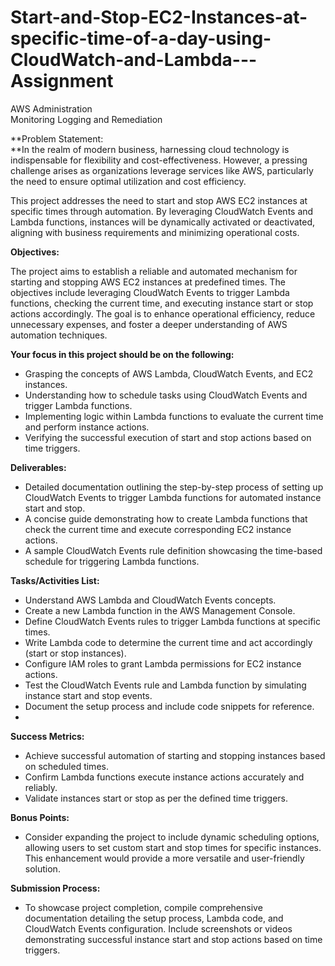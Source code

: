 # Start-and-Stop-EC2-Instances-at-specific-time-of-a-day-using-CloudWatch-and-Lambda---Assignment

AWS Administration  
Monitoring Logging and Remediation

**Problem Statement:  
**In the realm of modern business, harnessing cloud technology is indispensable for flexibility and cost-effectiveness. However, a pressing challenge arises as organizations leverage services like AWS, particularly the need to ensure optimal utilization and cost efficiency.

This project addresses the need to start and stop AWS EC2 instances at specific times through automation. By leveraging CloudWatch Events and Lambda functions, instances will be dynamically activated or deactivated, aligning with business requirements and minimizing operational costs.

**Objectives:**

The project aims to establish a reliable and automated mechanism for starting and stopping AWS EC2 instances at predefined times. The objectives include leveraging CloudWatch Events to trigger Lambda functions, checking the current time, and executing instance start or stop actions accordingly. The goal is to enhance operational efficiency, reduce unnecessary expenses, and foster a deeper understanding of AWS automation techniques.

**Your focus in this project should be on the following:**

-   Grasping the concepts of AWS Lambda, CloudWatch Events, and EC2 instances.
-   Understanding how to schedule tasks using CloudWatch Events and trigger Lambda functions.
-   Implementing logic within Lambda functions to evaluate the current time and perform instance actions.
-   Verifying the successful execution of start and stop actions based on time triggers.

**Deliverables:**

-   Detailed documentation outlining the step-by-step process of setting up CloudWatch Events to trigger Lambda functions for automated instance start and stop.
-   A concise guide demonstrating how to create Lambda functions that check the current time and execute corresponding EC2 instance actions.
-   A sample CloudWatch Events rule definition showcasing the time-based schedule for triggering Lambda functions.

**Tasks/Activities List:**

-   Understand AWS Lambda and CloudWatch Events concepts.
-   Create a new Lambda function in the AWS Management Console.
-   Define CloudWatch Events rules to trigger Lambda functions at specific times.
-   Write Lambda code to determine the current time and act accordingly (start or stop instances).
-   Configure IAM roles to grant Lambda permissions for EC2 instance actions.
-   Test the CloudWatch Events rule and Lambda function by simulating instance start and stop events.
-   Document the setup process and include code snippets for reference.
-   

**Success Metrics:**

-   Achieve successful automation of starting and stopping instances based on scheduled times.
-   Confirm Lambda functions execute instance actions accurately and reliably.
-   Validate instances start or stop as per the defined time triggers.

**Bonus Points:**

-   Consider expanding the project to include dynamic scheduling options, allowing users to set custom start and stop times for specific instances. This enhancement would provide a more versatile and user-friendly solution.

**Submission Process:**

-   To showcase project completion, compile comprehensive documentation detailing the setup process, Lambda code, and CloudWatch Events configuration. Include screenshots or videos demonstrating successful instance start and stop actions based on time triggers.
